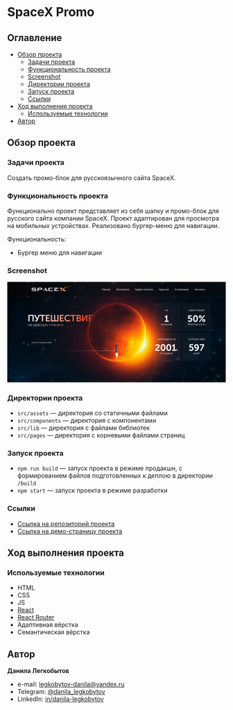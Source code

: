# SpaceX Promo

## Оглавление

- [Обзор проекта](#обзор-проекта)
  - [Задачи проекта](#задачи-проекта)
  - [Функциональность проекта](#функциональность-проекта)
  - [Screenshot](#screenshot)
  - [Директории проекта](#директории-проекта)
  - [Запуск проекта](#запуск-проекта)
  - [Ссылки](#ссылки)
- [Ход выполнения проекта](#ход-выполнения-проекта)
  - [Используемые технологии](#используемые-технологии)
- [Автор](#автор)

## Обзор проекта

### Задачи проекта

Создать промо-блок для русскоязычного сайта SpaceX.

### Функциональность проекта

Функционально проект представляет из себя шапку и промо-блок для русского сайта компании SpaceX. Проект адаптирован для просмотра на мобильных устройствах. Реализовано бургер-меню для навигации.

Функциональность:

- Бургер меню для навигации

### Screenshot

![Desktop screenshot](./screenshot/spacex_1.png)

### Директории проекта

- `src/assets` — директория со статичными файлами
- `src/components` — директория с компонентами
- `src/lib` — директория с файлами библиотек
- `src/pages` — директория с корневыми файлами страниц

### Запуск проекта

- `npm run build` — запуск проекта в режиме продакшн, с формированием файлов подготовленных к деплою в директории `/build`
- `npm start` — запуск проекта в режиме разработки

### Ссылки

- [Ссылка на репозиторий проекта](https://github.com/Bjorn86/testing-sagirov-com)
- [Ссылка на демо-страницу проекта](https://bjorn86.github.io/space-x-promo/)

## Ход выполнения проекта

### Используемые технологии

- HTML
- CSS
- JS
- [React](https://react.dev/)
- [React Router](https://reactrouter.com/en/main)
- Адаптивная вёрстка
- Семантическая вёрстка

## Автор

**Данила Легкобытов**

- e-mail: [legkobytov-danila@yandex.ru](mailto:legkobytov-danila@yandex.ru)
- Telegram: [@danila_legkobytov](https://t.me/danila_legkobytov)
- LinkedIn: [in/danila-legkobytov](https://www.linkedin.com/in/danila-legkobytov/)
